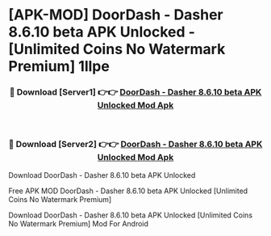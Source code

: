 # [APK-MOD] DoorDash - Dasher 8.6.10 beta APK Unlocked - [Unlimited Coins No Watermark Premium] 1llpe



<div align="center">
<h3>🔴 Download [Server1] 👉👉 <a href="https://momento.my/?title=DoorDash_-_Dasher_8.6.10_beta_APK_Unlocked">DoorDash - Dasher 8.6.10 beta APK Unlocked Mod Apk</a></h3><br>

<h3>🔴 Download [Server2] 👉👉 <a href="https://momento.my/?title=DoorDash_-_Dasher_8.6.10_beta_APK_Unlocked">DoorDash - Dasher 8.6.10 beta APK Unlocked Mod Apk</a></h3>
</div>



Download DoorDash - Dasher 8.6.10 beta APK Unlocked 

Free APK MOD DoorDash - Dasher 8.6.10 beta APK Unlocked [Unlimited Coins No Watermark Premium]

Download DoorDash - Dasher 8.6.10 beta APK Unlocked [Unlimited Coins No Watermark Premium] Mod For Android
